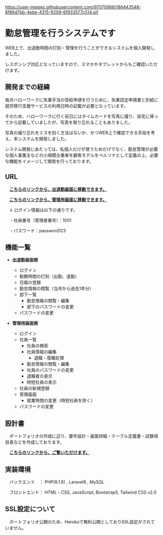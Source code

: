 https://user-images.githubusercontent.com/97070988/186443548-8f86d7bb-4ebe-4315-9209-6f933577c514.gif

# 勤怠管理を行うシステムです

WEB上で、出退勤時間の打刻・管理を行うことができるシステムを個人開発しました。

レスポンシブ対応となっていますので、スマホやタブレットからもご確認いただけます。

## 開発までの経緯

毎月ハローワークに失業手当の受給申請を行うために、失業認定申請書と別紙に就労移行支援サービスの利用日時の記載が必要となっています。

そのため、ハローワークに行く前日にはタイムカードを写真に撮り、自宅に帰ってから記載していましたが、写真を取り忘れることもありました。

写真の撮り忘れをミスを防く方法はないか、かつWEB上で確認できる手段を考え、本システムを開発しました。
 
システム開発にあたっては、私個人だけが使うためだけでなく、勤怠管理が必要な個人事業主などの小規模企業者を顧客モデルをペルソナとして定義の上、必要な機能をイメージして開発を行っております。
 
## URL

　**[こちらのリンクから、出退勤画面に移動できます。](https://attendance-managements.herokuapp.com/)**

　**[こちらのリンクから、管理用画面に移動できます。](https://attendance-managements.herokuapp.com/admin)**
 
　↓ ログイン情報は以下の通りです。
  
　・社員番号（管理者番号）：1001
 
　・パスワード：password123

## 機能一覧
- **出退勤画面側**
    - ログイン
    - 勤務時間の打刻（出勤、退勤）
    - 日報の登録
    - 勤怠情報の閲覧（当月から過去1年分）
    - 部下一覧
        - 勤怠情報の閲覧・編集
        - 部下のパスワードの変更
    - パスワードの変更


- **管理用画面側**
    - ログイン
    - 社員一覧
        - 社員の検索
        - 社員情報の編集
            - 退職・復職処理
        - 勤怠情報の閲覧・編集
        - 社員のパスワードの変更
        - 退職者の表示
        - 時短社員の表示
    - 社員の新規登録
    - 管理画面
        - 就業時間の変更（時短社員を除く）
    - パスワードの変更
 
## 設計書

　ポートフォリオの作成に辺り、要件設計・画面詳細・テーブル定義書・試験項目表などを作成しております。
 
 　**[こちらのリンクから、ご覧いただけます。](doc)**

## 実装環境

　バックエンド　： PHP(8.1.6) , Laravel8  , MySQL

　フロントエンド： HTML・CSS, JavaScript, Bootstrap5, Tailwind CSS v2.0
 
## SSL設定について
　ポートフォリオ公開のため、Herokuで無料公開としておりSSL設定がされていません。
